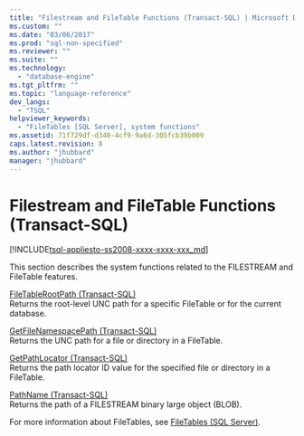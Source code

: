 ```yaml
---
title: "Filestream and FileTable Functions (Transact-SQL) | Microsoft Docs"
ms.custom: ""
ms.date: "03/06/2017"
ms.prod: "sql-non-specified"
ms.reviewer: ""
ms.suite: ""
ms.technology: 
  - "database-engine"
ms.tgt_pltfrm: ""
ms.topic: "language-reference"
dev_langs: 
  - "TSQL"
helpviewer_keywords: 
  - "FileTables [SQL Server], system functions"
ms.assetid: 71f729df-d340-4cf9-9a6d-305fcb39b009
caps.latest.revision: 8
ms.author: "jhubbard"
manager: "jhubbard"
---
```

# Filestream and FileTable Functions (Transact-SQL)
[!INCLUDE[tsql-appliesto-ss2008-xxxx-xxxx-xxx_md](../../../a9retired/includes/tsql-appliesto-ss2008-xxxx-xxxx-xxx-md.md)]

  This section describes the system functions related to the FILESTREAM and FileTable features.  
  
 [FileTableRootPath &#40;Transact-SQL&#41;](../../../relational-databases/reference/system-functions/filetablerootpath-transact-sql.md)  
 Returns the root-level UNC path for a specific FileTable or for the current database.  
  
 [GetFileNamespacePath &#40;Transact-SQL&#41;](../../../relational-databases/reference/system-functions/getfilenamespacepath-transact-sql.md)  
 Returns the UNC path for a file or directory in a FileTable.  
  
 [GetPathLocator &#40;Transact-SQL&#41;](../../../relational-databases/reference/system-functions/getpathlocator-transact-sql.md)  
 Returns the path locator ID value for the specified file or directory in a FileTable.  
  
 [PathName &#40;Transact-SQL&#41;](../../../relational-databases/reference/system-functions/pathname-transact-sql.md)  
 Returns the path of a FILESTREAM binary large object (BLOB).  
  
 For more information about FileTables, see [FileTables &#40;SQL Server&#41;](../../../relational-databases/blob/filetables-sql-server.md).  
  
  